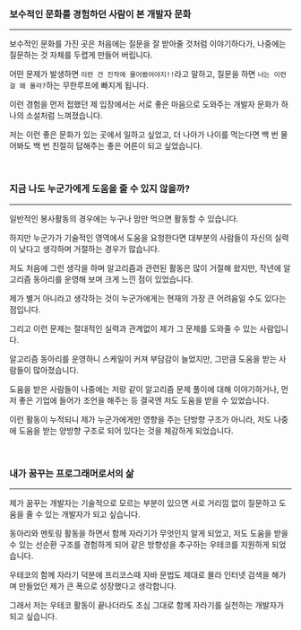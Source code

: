 ### 보수적인 문화를 경험하던 사람이 본 개발자 문화

---

보수적인 문화를 가진 곳은 처음에는 질문을 잘 받아줄 것처럼 이야기하다가, 나중에는 질문하는 것 자체를 두렵게 만들어 버립니다.

어떤 문제가 발생하면 `이런 건 진작에 물어봤어야지!!`라고 말하고, 질문을 하면 `너는 이런 걸 왜 몰라?`하는 무한루프에 빠지게 됩니다.

이런 경험을 먼저 접했던 제 입장에서는 서로 좋은 마음으로 도와주는 개발자 문화가 하나의 소설처럼 느껴졌습니다.

저는 이런 좋은 문화가 있는 곳에서 일하고 싶었고, 더 나아가 나이를 먹는다면 백 번 물어봐도 백 번 친절히 답해주는 좋은 어른이 되고 싶었습니다.

<br/>

### 지금 나도 누군가에게 도움을 줄 수 있지 않을까?

---

일반적인 봉사활동의 경우에는 누구나 맘만 먹으면 활동할 수 있습니다.

하지만 누군가가 기술적인 영역에서 도움을 요청한다면 대부분의 사람들이 자신의 실력이 낮다고 생각하며 거절하는 경우가 많습니다.

저도 처음에 그런 생각을 하며 알고리즘과 관련된 활동은 많이 거절해 왔지만, 작년에 알고리즘 동아리를 운영해 보며 크게 느낀 점이 있었습니다.

제가 별거 아니라고 생각하는 것이 누군가에게는 현재의 가장 큰 어려움일 수도 있다는 점입니다.

그리고 이런 문제는 절대적인 실력과 관계없이 제가 그 문제를 도와줄 수 있는 사람입니다.

알고리즘 동아리를 운영하니 스케일이 커져 부담감이 늘었지만, 그만큼 도움을 받는 사람들이 많아졌습니다.

도움을 받은 사람들이 나중에는 저랑 같이 알고리즘 문제 풀이에 대해 이야기하거나, 먼저 좋은 기업에 들어가 조언을 해주는 등 결국엔 저도 도움을 받을 수 있었습니다.

이런 활동이 누적되니 제가 누군가에게만 영향을 주는 단방향 구조가 아니라, 저도 나중에 도움을 받는 양방향 구조로 되어 있다는 것을 체감하게 되었습니다.

<br/>

### 내가 꿈꾸는 프로그래머로서의 삶

---

제가 꿈꾸는 개발자는 기술적으로 모르는 부분이 있으면 서로 거리낌 없이 질문하고 도움을 줄 수 있는 개발자가 되고 싶습니다.

동아리와 멘토링 활동을 하면서 함께 자라기가 무엇인지 알게 되었고, 저도 도움을 받을 수 있는 선순환 구조를 경험하게 되어 같은 방향성을 추구하는 우테코를 지원하게 되었습니다.

우테코의 함께 자라기 덕분에 프리코스때 자바 문법도 제대로 몰라 인터넷 검색을 해가며 만들었던 제가 큰 폭으로 성장했다고 생각합니다.

그래서 저는 우테코 활동이 끝나더라도 초심 그대로 함께 자라기를 실천하는 개발자가 되고 싶습니다.
